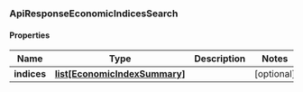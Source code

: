 ### ApiResponseEconomicIndicesSearch

#### Properties
Name | Type | Description | Notes
------------ | ------------- | ------------- | -------------
**indices** | [**list[EconomicIndexSummary]**](EconomicIndexSummary.md) |  | [optional] 



